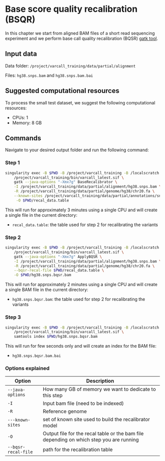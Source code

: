 # Base score quality recalibration (BSQR)

In this chapter we start from aligned BAM files of a short read sequencing experiment and we perform base call quality recalibration (BQSR) [gatk tool](https://gatk.broadinstitute.org/hc/en-us/articles/360035890531-Base-Quality-Score-Recalibration-BQSR).

## Input data

Data folder: `/project/varcall_training/data/partial/alignment`

Files: `hg38.snps.bam` and `hg38.snps.bam.bai`

## Suggested computational resources

To process the small test dataset, we suggest the following computational resources:

- CPUs: 1
- Memory: 8 GB

## Commands

Navigate to your desired output folder and run the following command:

### Step 1 

```bash
singularity exec -B $PWD -B /project/varcall_training -B /localscratch \
	/project/varcall_training/bin/varcall_latest.sif \
	gatk --java-options "-Xmx7g" BaseRecalibrator \
	-I /project/varcall_training/data/partial/alignment/hg38.snps.bam \
    -R /project/varcall_training/data/partial/genome/hg38/chr20.fa \
    --known-sites /project/varcall_training/data/partial/annotations/snps/dbsnp_146.hg38.vcf.gz \
     -O $PWD/recal_data.table
```

This will run for approximately 3 minutes using a single CPU and will create a single file in the current directory:

- `recal_data.table`: the table used for step 2 for recalibrating the variants

### Step 2

```bash
singularity exec -B $PWD -B /project/varcall_training -B /localscratch \
	/project/varcall_training/bin/varcall_latest.sif \
	gatk --java-options "-Xmx7g" ApplyBQSR \
	-I /project/varcall_training/data/partial/alignment/hg38.snps.bam \
    -R /project/varcall_training/data/partial/genome/hg38/chr20.fa \
    --bqsr-recal-file $PWD/recal_data.table \
    -O $PWD/hg38.snps.bqsr.bam
```
This will run for approximately 2 minutes using a single CPU and will create a single BAM file in the current directory:

- `hg38.snps.bqsr.bam`: the table used for step 2 for recalibrating the variants

### Step 3

```bash
singularity exec -B $PWD -B /project/varcall_training -B /localscratch \
	/project/varcall_training/bin/varcall_latest.sif \
	samtools index $PWD/hg38.snps.bqsr.bam
```
This will run for few seconds only and will create an index for the BAM file:

- `hg38.snps.bqsr.bam.bai`

### Options explained

| Option | Description |
|--------|-------------|	
| `--java-options` | How many GB of memory we want to dedicate to this step |
| `-I` | Input bam file (need to be indexed)|
| `-R` | Reference genome |
| `---known-sites` | set of known site used to build the recalibrator model |
| `-O` | Output file for the recal table or the bam file depending on which step you are running |
| `--bqsr-recal-file` | path for the recalibration table |
